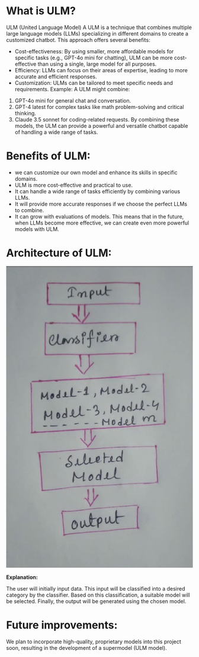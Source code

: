 # What is ULM?
ULM (United Language Model)
A ULM is a technique that combines multiple large language models (LLMs) specializing in different domains to create a customized chatbot. This approach offers several benefits:
 * Cost-effectiveness: By using smaller, more affordable models for specific tasks (e.g., GPT-4o mini for chatting), ULM can be more cost-effective than using a single, large model for all purposes.
 * Efficiency: LLMs can focus on their areas of expertise, leading to more accurate and efficient responses.
 * Customization: ULMs can be tailored to meet specific needs and requirements.
Example: A ULM might combine:
 1. GPT-4o mini for general chat and conversation.
 2. GPT-4 latest for complex tasks like math problem-solving and critical thinking.
 3. Claude 3.5 sonnet for coding-related requests.
By combining these models, the ULM can provide a powerful and versatile chatbot capable of handling a wide range of tasks.

# Benefits of ULM:
* we can customize our own model and enhance its skills in specific domains.
 * ULM is more cost-effective and practical to use.
 * It can handle a wide range of tasks efficiently by combining various LLMs.
 * It will provide more accurate responses if we choose the perfect LLMs to combine.
 * It can grow with evaluations of models. This means that in the future, when LLMs become more effective, we can create even more powerful models with ULM.

# Architecture of ULM:
![](https://github.com/cyberytti/ULM/blob/main/Screenshot_2024-08-22-21-49-19-26.jpg)

**Explanation:**

The user will initially input data. This input will be classified into a desired category by the classifier. Based on this classification, a suitable model will be selected. Finally, the output will be generated using the chosen model.

# Future improvements: 
We plan to incorporate high-quality, proprietary models into this project soon, resulting in the development of a supermodel (ULM model).

